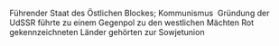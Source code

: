 Führender Staat des Östlichen Blockes; Kommunismus 
Gründung der UdSSR führte zu einem Gegenpol zu den westlichen Mächten
Rot gekennzeichneten Länder gehörten zur Sowjetunion